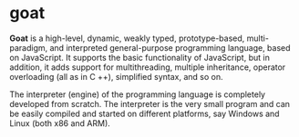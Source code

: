 # goat
**Goat** is a high-level, dynamic, weakly typed, prototype-based, multi-paradigm, and interpreted general-purpose programming language, based on JavaScript. It supports the basic functionality of JavaScript, but in addition, it adds support for multithreading, multiple inheritance, operator overloading (all as in C ++), simplified syntax, and so on.

The interpreter (engine) of the programming language is completely developed from scratch. The interpreter is the very small program and can be easily compiled and started on different platforms, say Windows and Linux (both x86 and ARM).
